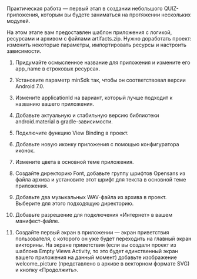 Практическая работа — первый этап в создании небольшого QUIZ-приложения, которым вы будете заниматься на протяжении нескольких модулей.

На этом этапе вам предоставлен шаблон приложения с логикой, ресурсами и архивом с файлами artifacts.zip. Нужно доработать проект: изменить некоторые параметры, импортировать ресурсы и настроить зависимости.

1. Придумайте осмысленное название для приложения и измените его app_name в строковых ресурсах.

2. Установите параметр minSdk так, чтобы он соответствовал версии Android 7.0.

3. Измените applicationId на вариант, который лучше подходит к названию вашего приложения.

4. Добавьте актуальную и стабильную версию библиотеки android.material в gradle-зависимости.

5. Подключите функцию View Binding в проект.

6. Добавьте новую иконку приложения с помощью конфигуратора иконок.

7. Измените цвета в основной теме приложения.

8. Создайте директорию Font, добавьте группу шрифтов Opensans из файла архива и установите этот шрифт для текста в основной теме приложения.

9. Добавьте два музыкальных WAV-файла из архива в проект. Выберите для этого подходящую директорию.

10. Добавьте разрешение для подключения «Интернет» в вашем манифест-файле.

11. Создайте первый экран в приложении — экран приветствия пользователя, с которого он уже будет переходить на главный экран викторины. На экране приветствия (если вы создали проект из шаблона Empty Views Activity, то это будет единственный экран вашего приложения на данный момент) добавьте изображение welcome_picture (представлено в архиве в векторном формате SVG) и кнопку «Продолжить».
